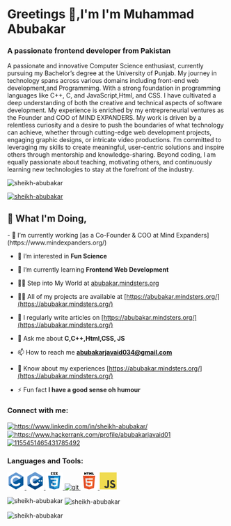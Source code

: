 <h1 align="left">Greetings 👋,I'm I'm Muhammad Abubakar</h1>
<h3 align="left">A passionate frontend developer from Pakistan</h3>

<!--<img align="right" alt="my-avatar" width="400" src="https://i.pinimg.com/originals/bc/6c/17/bc6c171eee288a2f1e124c749303b24e.gif">-->
<p>A passionate and innovative Computer Science enthusiast, currently pursuing my Bachelor’s degree at the University of Punjab. 
  My journey in technology spans across various domains including front-end web development,and Programmimg. 
  With a strong foundation in programming languages like C++, C, and JavaScript,Html, and CSS. I have cultivated a deep understanding of both the 
  creative and technical aspects of software development. My experience is enriched by my entrepreneurial ventures as the Founder and  COO of MIND EXPANDERS.
  My work is driven by a relentless curiosity and a desire to push the boundaries of what
  technology can achieve, whether through cutting-edge web development projects, engaging graphic designs, or intricate video productions.
  I’m committed to leveraging my skills to create meaningful, user-centric solutions and inspire others through mentorship and knowledge-sharing.
  Beyond coding, I am equally passionate about teaching, motivating others, and continuously learning new technologies to stay at the forefront of the industry.</p>

<p align="left"> <img src="https://komarev.com/ghpvc/?username=sheikh-abubakar&label=Profile%20views&color=0e75b6&style=flat" alt="sheikh-abubakar" /> </p>

<p align="left"> <a href="https://github.com/ryo-ma/github-profile-trophy"><img src="https://github-profile-trophy.vercel.app/?username=sheikh-abubakar" alt="sheikh-abubakar" /></a> </p>
<h2 align="left">💫 What I'm Doing,</h2>
- 🔭 I’m currently working [as a Co-Founder & COO at Mind Expanders](https://www.mindexpanders.org/)

- 👀 I’m interested in **Fun Science**

- 🌱 I’m currently learning **Frontend Web Development**

- 👨‍💻 Step into My World at [abubakar.mindsters.org](https://abubakar.mindsters.org/)

- 👨‍💻 All of my projects are available at [https://abubakar.mindsters.org/](https://abubakar.mindsters.org/)

- 📝 I regularly write articles on [https://abubakar.mindsters.org/](https://abubakar.mindsters.org/)

- 💬 Ask me about **C,C++,Html,CSS, JS**

- 📫 How to reach me **abubakarjavaid034@gmail.com**

- 📄 Know about my experiences [https://abubakar.mindsters.org/](https://abubakar.mindsters.org/)

- ⚡ Fun fact **I have a good sense oh humour**

<h3 align="left">Connect with me:</h3>
<p align="left">
<a href="https://linkedin.com/in/https://www.linkedin.com/in/sheikh-abubakar/" target="blank"><img align="center" src="https://raw.githubusercontent.com/rahuldkjain/github-profile-readme-generator/master/src/images/icons/Social/linked-in-alt.svg" alt="https://www.linkedin.com/in/sheikh-abubakar/" height="30" width="40" /></a>
<a href="https://www.hackerrank.com/profile/abubakarjavaid01" target="blank"><img align="center" src="https://raw.githubusercontent.com/rahuldkjain/github-profile-readme-generator/master/src/images/icons/Social/hackerrank.svg" alt="https://www.hackerrank.com/profile/abubakarjavaid01" height="30" width="40" /></a>
<a href="https://discord.gg/1155451465431785492" target="blank"><img align="center" src="https://raw.githubusercontent.com/rahuldkjain/github-profile-readme-generator/master/src/images/icons/Social/discord.svg" alt="1155451465431785492" height="30" width="40" /></a>
</p>

<h3 align="left">Languages and Tools:</h3>
<p align="left"> <a href="https://www.cprogramming.com/" target="_blank" rel="noreferrer"> <img src="https://raw.githubusercontent.com/devicons/devicon/master/icons/c/c-original.svg" alt="c" width="40" height="40"/> </a> <a href="https://www.w3schools.com/cpp/" target="_blank" rel="noreferrer"> <img src="https://raw.githubusercontent.com/devicons/devicon/master/icons/cplusplus/cplusplus-original.svg" alt="cplusplus" width="40" height="40"/> </a> <a href="https://www.w3schools.com/css/" target="_blank" rel="noreferrer"> <img src="https://raw.githubusercontent.com/devicons/devicon/master/icons/css3/css3-original-wordmark.svg" alt="css3" width="40" height="40"/> </a> <a href="https://git-scm.com/" target="_blank" rel="noreferrer"> <img src="https://www.vectorlogo.zone/logos/git-scm/git-scm-icon.svg" alt="git" width="40" height="40"/> </a> <a href="https://www.w3.org/html/" target="_blank" rel="noreferrer"> <img src="https://raw.githubusercontent.com/devicons/devicon/master/icons/html5/html5-original-wordmark.svg" alt="html5" width="40" height="40"/> </a> <a href="https://developer.mozilla.org/en-US/docs/Web/JavaScript" target="_blank" rel="noreferrer"> <img src="https://raw.githubusercontent.com/devicons/devicon/master/icons/javascript/javascript-original.svg" alt="javascript" width="40" height="40"/> </a> </p>

<p><img align="left" src="https://github-readme-stats.vercel.app/api/top-langs?username=sheikh-abubakar&show_icons=true&locale=en&layout=compact" alt="sheikh-abubakar" /></p>

<p>&nbsp;<img align="center" src="https://github-readme-stats.vercel.app/api?username=sheikh-abubakar&show_icons=true&locale=en" alt="sheikh-abubakar" /></p>

<p><img align="center" src="https://github-readme-streak-stats.herokuapp.com/?user=sheikh-abubakar&" alt="sheikh-abubakar" /></p>
